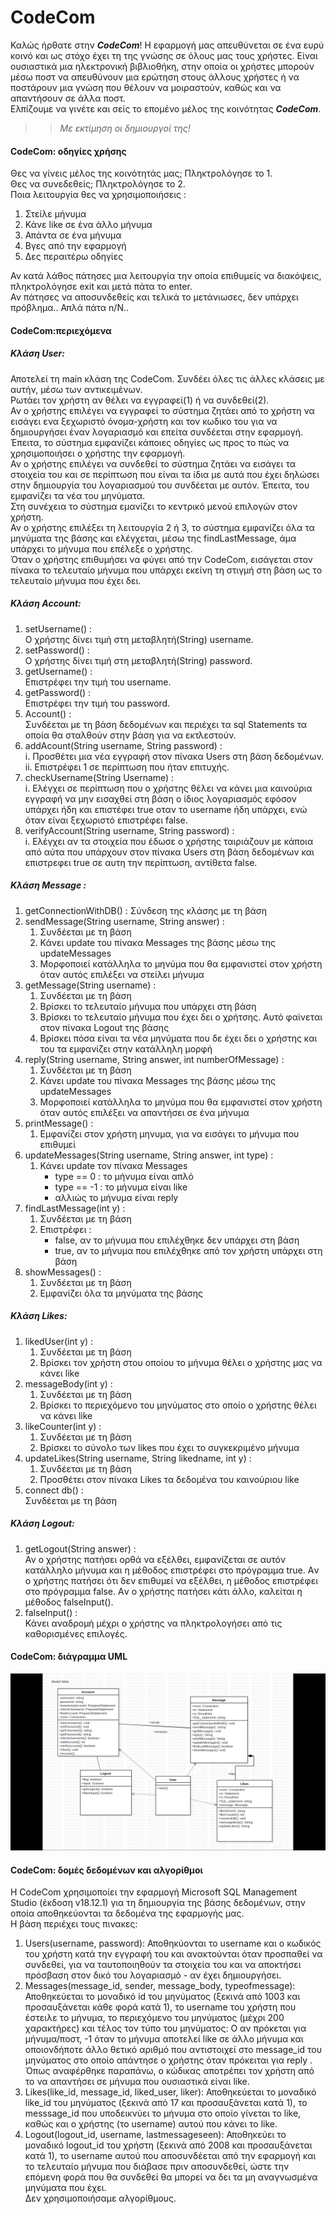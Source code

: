 
# CodeCom

Καλώς ήρθατε στην _**CodeCom**_!
Η εφαρμογή μας απευθύνεται σε ένα ευρύ κοινό και ως στόχο έχει τη της γνώσης σε όλους μας τους χρήστες. 
Είναι ουσιαστικά μια ηλεκτρονική βιβλιοθήκη, στην οποία οι χρήστες μπορούν μέσω ποστ να απευθύνουν μια ερώτηση στους άλλους χρήστες ή να ποστάρουν μια γνώση που θέλουν να μοιραστούν, καθώς και να απαντήσουν σε άλλα ποστ.  
Ελπίζουμε να γινέτε και σείς το επομένο μέλος της κοινότητας _**CodeCom**_.  
>>_Με εκτίμηση οι δημιουργοί της!_

#### CodeCom: οδηγίες χρήσης   
Θες να γίνεις μέλος της κοινότητάς μας; Πληκτρολόγησε το 1.   
Θες να συνεδεθείς; Πληκτρολόγησε το 2.  
Ποια λειτουργία θες να χρησιμοποιήσεις :  
1.  Στείλε μήνυμα  
2.  Κάνε like  σε ένα άλλο μήνυμα  
3.  Απάντα σε ένα μήνυμα  
4.  Βγες από την εφαρμογή  
5.  Δες περαιτέρω οδηγίες   

Αν κατά λάθος πάτησες μια λειτουργία την οποία επιθυμείς να διακόψεις, πληκτρολόγησε exit και μετά πάτα το enter.      
Αν πάτησες να αποσυνδεθείς και τελικά το μετάνιωσες, δεν υπάρχει πρόβλημα.. Απλά πάτα n/N..


#### CodeCom:περιεχόμενα    
##### Κλάση User: 
Αποτελεί τη main κλάση της CodeCom.
Συνδέει όλες τις άλλες κλάσεις με αυτήν, μέσω των αντικειμένων.    
Ρωτάει τον χρήστη αν θέλει να εγγραφεί(1) ή να συνδεθεί(2).  
Αν ο χρήστης επιλέγει να εγγραφεί το σύστημα ζητάει από το χρήστη να εισάγει ενα ξεχωριστό όνομα-χρήστη και τον κωδικο του για να δημιουργήσει έναν λογαριασμό και επείτα συνδέεται στην εφαρμογή. Έπειτα, το σύστημα εμφανίζει κάποιες οδηγίες ως προς το πώς να χρησιμοποιήσει ο χρήστης την εφαρμογή.   
Αν ο χρήστης επιλέγει να συνδεθεί το σύστημα ζητάει να εισάγει τα στοιχεία του και σε περίπτωση που είναι τα ίδια με αυτά που έχει δηλώσει στην δημιουργία του λογαριασμού του συνδέεται με αυτόν. Έπειτα, του εμφανίζει τα νέα του μηνύματα.      
Στη συνέχεια το σύστημα εμανίζει το κεντρικό μενού επιλογών στον χρήστη.     
Αν ο χρήστης επιλέξει τη λειτουργία 2 ή 3, το σύστημα εμφανίζει όλα τα μηνύματα της βάσης και ελέγχεται, μέσω της findLastMessage, άμα υπάρχει το μήνυμα που επέλεξε ο χρήστης.       
Όταν ο χρήστης επιθυμήσει να φύγει από την CodeCom, εισάγεται στον πίνακα το τελευταίο μήνυμα που υπάρχει εκείνη τη στιγμή στη βάση ως το τελευταίο μήνυμα που έχει δει. 

##### Κλάση Account:  
1. setUsername() :     
    Ο χρήστης δίνει τιμή στη μεταβλητή(String) username.
2. setPassword() :  
    Ο χρήστης δίνει τιμή στη μεταβλητή(String) password.
3. getUsername() :         
     Επιστρέφει την τιμή του username.  
4. getPassword() :       
     Επιστρέφει την τιμή του password.   
5. Account() :       
     Συνδέεται με τη βάση δεδομένων και περιέχει τα sql Statements τα οποία θα σταλθούν στην βάση για να εκτλεστούν.   
6. addAcount(String username, String password) :         
     i. Προσθέτει μια νέα εγγραφή στον πίνακα Users στη βάση δεδομένων.   
     ii. Επιστρέφει 1 σε περίπτωση που ήταν επιτυχής.   
7. checkUsername(String Username) :         
     i. Ελέγχει  σε περίπτωση που ο χρήστης θέλει να κάνει μια καινούρια εγγραφή να μην εισαχθεί στη βάση ο ίδιος λογαριασμός εφόσον υπάρχει ήδη και επιστέφει true οταν το username ήδη υπάρχει, ενώ όταν είναι ξεχωριστό επιστρέφει false.        
9. verifyAccount(String username, String password) :        
     i. Ελέγχει αν τα στοιχεία που έδωσε ο χρήστης ταιριάζουν με κάποια από αύτα που υπάρχουν στον πίνακα Users στη βάση δεδομένων
     και επιστρεφει true σε αυτη την περίπτωση, αντίθετα false.
     
##### Κλάση Message :  
1. getConnectionWithDB() :
          Σύνδεση της κλάσης με τη βάση  
3. sendMessage(String username, String answer) :
    1. Συνδέεται με τη βάση  
    2. Κάνει update του πίνακα Messages της βάσης μέσω της updateMessages  
    3. Μορφοποιεί κατάλληλα το μηνύμα που θα εμφανιστεί στον χρήστη όταν αυτός επιλέξει να στείλει μήνυμα  
4. getMessage(String username) :  
    1. Συνδέεται με τη βάση
    2. Βρίσκει το τελευταίο μήνυμα που υπάρχει στη βάση   
    3. Βρίσκει το τελευταίο μήνυμα που έχει δει ο χρήτσης. Αυτό φαίνεται στον πίνακα Logout της βάσης  
    3. Βρίσκει πόσα είναι τα νέα μηνύματα που δε έχει δει ο χρήστης και του τα εμφανίζει στην κατάλληλη μορφή  
5. reply(String username, String answer, int numberOfMessage) :  
    1. Συνδέεται με τη βάση  
    2. Κάνει update του πίνακα Messages της βάσης μέσω της updateMessages   
    3. Μορφοποιεί κατάλληλα το μηνύμα που θα εμφανιστεί στον χρήστη όταν αυτός επιλέξει να απαντήσει σε ένα μήνυμα 
6. printMessage() :  
    1. Εμφανίζει στον χρήστη μηνυμα, για να εισάγει το μήνυμα που επιθυμεί  
7. updateMessages(String username, String answer, int type) :  
    1. Κάνει update τον πίνακα Messages  
        + type == 0 : τo μήνυμα είναι απλό  
        + type == -1 : το μήνυμα είναι like    
        + αλλιώς το μήνυμα είναι reply 
8. findLastMessage(int y) :    
    1. Συνδέεται με τη βάση   
    2. Επιστρέφει :  
       + false, αν το μήνυμα που επιλέχθηκε δεν υπάρχει στη βάση  
       + true, αν το μήνυμα που επιλέχθηκε από τον χρήστη υπάρχει στη βάση  
9.  showMessages() : 
    1. Συνδέεται με τη βάση   
    2. Εμφανίζει όλα τα μηνύματα της βάσης
 
##### Κλάση Likes:  
1.  likedUser(int y) : 
    1. Συνδέεται με τη βάση   
    2. Βρίσκει τον χρήστη στου οποίου το μήνυμα θέλει ο χρήστης μας να κάνει like  
2.  messageBody(int y) :   
    1. Συνδέεται με τη βάση   
    2. Βρίσκει το περιεχόμενο του μηνύματος στο οποίο ο χρήστης θέλει να κάνει like  
3.  likeCounter(int y) :  
    1. Συνδέεται με τη βάση  
    2. Βρίσκει το σύνολο των likes που έχει το συγκεκριμένο μήνυμα  
4.  updateLikes(String username, String likedname, int y) :   
    1. Συνδέεται με τη βάση  
    2. Προσθέτει στον πίνακα Likes τα δεδομένα του καινούριου like
5.  connect db() :   
    Συνδέεται με τη βάση  

##### Κλάση Logout:  
1. getLogout(String answer) :  
    Αν ο χρήστης πατήσει ορθά να εξέλθει, εμφανίζεται σε αυτόν κατάλληλο μήνυμα και η μέθοδος επιστρέφει στο πρόγραμμα true. 
    Aν ο χρήστης πατήσει ότι δεν επιθυμεί να εξέλθει, η μέθοδος επιστρέφει στο πρόγραμμα false.
    Aν ο χρήστης πατήσει κάτι άλλο, καλείται η μέθοδος falseInput().
2. falseInput() :  
    Κάνει αναδρομή μέχρι ο χρήστης να πληκτρολογήσει από τις καθορισμένες επιλογές. 
    
#### CodeCom: διάγραμμα UML  
![διάγραμμα UML](https://github.com/KaterinaNakou2003/programmatismos_2/blob/main/image.png)  

#### CodeCom: δομές δεδομένων και αλγορίθμοι 
Η CodeCom χρησιμοποίει την εφαρμογή Microsoft SQL Management Studio (έκδοση v18.12.1) για τη δημιουργία της βάσης δεδομένων, στην οποία αποθηκεύονται τα δεδομένα της εφαρμογής μας.  
Η βάση περιέχει τους πινακες:  
1.   Users(username, password): Αποθηκύονται το username και ο κωδικός του χρήστη κατά την εγγραφή του και ανακτούνται όταν προσπαθεί να συνδεθεί, για να ταυτοποιηθούν τα στοιχεία του και να αποκτήσει πρόσβαση στον δικό του λογαριασμό - αν έχει δημιουργήσει. 
2.   Messages(message_id, sender, message_body, typeofmessage): Αποθηκεύεται το μοναδικό id του μηνύματος (ξεκινά από 1003 και προσαυξάνεται κάθε φορά κατά 1), το username του χρήστη που έστειλε το μήνυμα, το περιεχόμενο του μηνύματος (μέχρι 200 χαρακτήρες) και τέλος τον τύπο του μηνύματος: Ο αν πρόκεται για μήνυμα/ποστ, -1 όταν το μήνυμα αποτελεί like σε άλλο μήνυμα και οποιονδήποτε άλλο θετικό αριθμό που αντιστοιχεί στο message_id του μηνύματος στο οποίο απάντησε ο χρήστης όταν πρόκειται για reply . Όπως αναφέρθηκε παραπάνω, ο κώδικας αποτρέπει τον χρήστη από το να απαντήσει σε μήνυμα που ουσιαστικά είναι like.
3.   Likes(like_id, message_id, liked_user, liker): Αποθηκεύεται το μοναδικό like_id του μηνύματος (ξεκινά από 17 και προσαυξάνεται κατά 1), το messsage_id που υποδεικνύει το μήνυμα στο οποίο γίνεται το like, καθώς και ο χρήστης (το username) αυτού που κάνει το like.
4.   Logout(logout_id, username, lastmessageseen): Αποθηκεύει το μοναδικό logout_id του χρήστη (ξεκινά από 2008 και προσαυξάνεται κατά 1), το username αυτού που αποσυνδέεται από την εφαρμογή και το τελευταίο μήνυμα που διάβασε πριν αποσυνδεθεί, ώστε την επόμενη φορά που θα συνδεθεί θα μπορεί να δει τα μη αναγνωσμένα μηνύματα που έχει.  
Δεν χρησιμοποιήσαμε αλγορίθμους.
